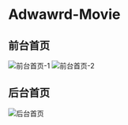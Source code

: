 # Adwawrd-Movie

## 前台首页
![前台首页-1](https://github.com/ZengX2017/adward-movie/blob/master/screenshots/home-index-1.png)
![前台首页-2](https://github.com/ZengX2017/adward-movie/blob/master/screenshots/home-index-2.png)


## 后台首页
![后台首页](https://github.com/ZengX2017/adward-movie/blob/master/screenshots/admin-index.png)